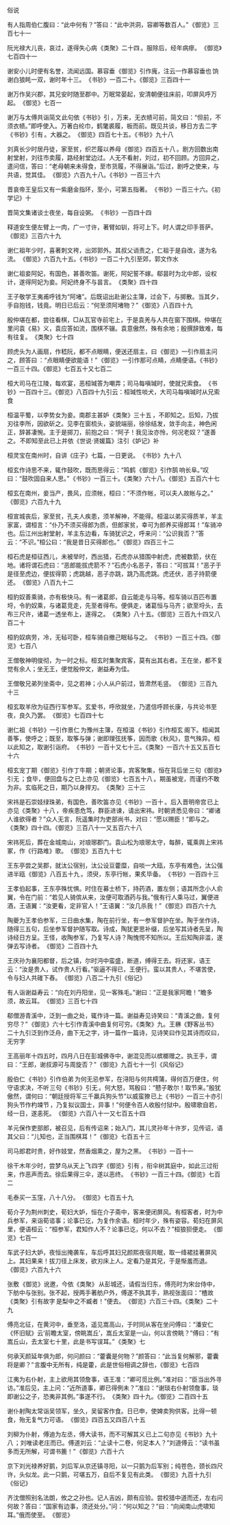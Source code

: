俗说

  

  

有人指周伯仁腹曰：“此中何有？”答曰：“此中洪洞，容卿等数百人。” 《御览》三百七十一 

阮光禄大儿丧，哀过，遂得失心病 《类聚》二十四 。服除后，经年病瘳。 《御览》七百四十一 

谢安小儿时便有名誉，流闻远国。慕容垂 《御览》引作廆，注云一作慕容垂也 饷谢白狼眊一双，谢时年十三。 《书钞》一百二十。《御览》三百四十一 

谢万作吴兴郡，其兄安时随至郡中。万眠常晏起，安清朝便往床前，叩屏风呼万起。 《御览》七百一 

谢万与太傅共诣简文 此句依《书钞》引 ，万来，无衣帻可前，简文曰：“但前，不须衣帻。”即呼使入。万著白纶巾，鹤氅裘履，板而前。既见共谈，移日方去 二字《书钞》引有 。大器之。 《御览》四百七十五。《书钞》九十八 

刘真长少时居丹徒，家至贫，织芒履以养母 《御览》四百五十八 。剧方回数出南射堂射，刘往市卖履，路经射堂边过。人无不看射，刘过，初不回顾。方回异之，遣问信，答曰：“老母朝来未得食，至市货履，不得展诣。”后过，剧呼之使来，与共语，觉其佳。 《御览》六百九十八。《书钞》一百三十六 

晋哀帝王皇后又有一紫磨金指环，至小，可第五指著。 《书钞》一百三十六。《初学记》十 

晋简文集诸谈士夜坐，每自设粥。 《书钞》一百四十四 

释道安生便左臂上一肉，广一寸许，著臂如钏，将可上下。时人谓之印手菩萨。 《御览》三百六十九 

谢仁祖年少时，喜著刺文袴，出郊郭外。其叔父诮责之，仁祖于是自改，遂为名流。 《御览》六百九十五。《书钞》一百二十九引至郊，郭文作水 

谢仁祖妾阿妃，有国色，甚善吹笛。谢死，阿妃誓不嫁。郗昙时为北中郎，设权计，遂得阿妃为妾。阿妃终身不与昙言。 《类聚》四十四 

王子敬学王夷甫呼钱为“阿堵”。后既诏出赴谢公主簿，过会下，与掷散。当其夕，手自抱钱，钱竟。明日已后云：“何至须阿堵物？” 《御览》八百四十九 

殷仲堪在都，尝往看棋，□从瓦官寺前宅上，于是袁羌与人共在窗下围棋。仲堪在里问袁《易》义，袁应答如流，围棋不辍。袁意傲然，殊有余地；殷撰辞致难，每有往复。 《类聚》七十四 

顾虎头为人画扇，作嵇阮，都不点眼睛，便送还扇主，曰 《御览》一引作扇主问之，顾答曰 ：“点眼睛便欲能语！” 《御览》一引作那可点睛，点睛便语。《书钞》一百三十四。《御览》七百五十又七百二 

桓大司马在江陵，每欢宴，恶桓瑊答为嘲弄；司马每嗔瑊时，使就兄索食。 《书钞》一百四十三。《御览》八百四十九引云：桓瑊性啖犬，大司马每嗔瑊时从兄索食 

桓温平蜀，以李势女为妾。南郡主甚妒 《类聚》三十五 ，不即知之。后知，乃拔刃往李所，因欲斫之。见李在窗梳头，姿貌端丽，徐徐结发，敛手向主，神色闲正，辞甚凄惋。主于是掷刀，前抱之曰：“阿子！我见汝亦怜，何况老奴？”遂善之。 不即知至此已上并依《世说·贤媛篇》注引《妒记》补 

桓灵宝在南州时，自讲《庄子》七篇，一日更说。 《书钞》九十八 

桓玄作诗思不来，辄作鼓吹，既而思得云：“鸣鹤 《御览》引作鹄 响长阜。”叹曰：“鼓吹固自来人思。” 《书钞》一百三十。《类聚》六十八。《御览》五百六十七 

桓玄在南州，妾当产，畏风，应须帐，桓曰：“不须作帐，可以夫人故帐与之。” 《御览》六百九十九 

桓宣城丧后，家至贫，孔夫人疾患，须羊解神，不能得。桓温以弟买得质羊，羊主家富，谓桓言：“仆乃不须买得郎为质，但郎家贫，幸可为郎养买得郎耳！”车骑冲也。后江州出射堂射，羊主东边看，车骑犹识之，呼来问：“公识我否？”答云：“不识。”桓公曰：“我是昔日买得郎也。” 《御览》四百三十二 

桓石虎是桓征西儿，未被举时，西出猎，石虎亦从猎围中射虎，虎被数箭，伏在地。诸将谓石虎曰：“恶郎能拔虎箭不？”石虎小名恶子，答曰：“可拔耳！”恶子于是径至虎边，便拔得箭；虎跳越，恶子亦跳，跳乃高虎跳。虎还伏，恶子持箭便还。 《御览》八百九十二 

桓豹奴善乘骑，亦有极快马。有一诸葛郎，自云能走与马等。桓车骑以百匹布置埒，令豹奴乘，与诸葛竞走，先至者得布。便俱走，诸葛恒与马齐；欲至埒头，去布三尺许，诸葛一透坐布上，遂得之。 《类聚》八十五。《御览》三百九十四又八百二十 

桓豹奴病劳，冷，无毡可卧，桓车骑自撤己眠毡与之。 《书钞》一百三十四。《御览》七百八 

王僧敬神明俊彻，为一时之标。桓玄时集聚宾客，莫有出其右者。王在坐，都不复觉有余人；坐无王，便觉殷仲文，谢益寿为佳。

王僧敬兄弟列坐斋中，见之若神；小人从户前过，皆肃然毛竖。 《御览》三百九十三 

桓玄取羊欣为征西行军参军。玄爱书，呼欣就坐，乃遣信呼顾长康，与共论书至夜，良久乃罢。 《御览》七百四十七 

谢仁祖 《书钞》一引作景仁 为豫州主簿，在桓温 《书钞》引作桓玄 阁下。桓闻其善筝，使呼之；既至，取筝与弹；谢即理弦抚筝，因而歌《秋风》，意气殊异。桓以此知之，取谢引诣府。 《书钞》一百十又七十三。《类聚》一百六十五又五百七十六 

桓玄宠丁期 《御览》引作丁牛期 ；朝贤论事，宾客聚集，恒在背后坐 三句《御览》引无 ；食毕，便回盘与之 已上亦见《御览》七百五十八 。期虽被宠，而谨约不敢为非。玄临死之日，期乃以身捍刃。 《类聚》三十三 

宋祎是石崇妓绿珠弟，有国色，善吹笛 亦见《书钞》一百十 。后入晋明帝宫 已上亦见《类聚》十八 ，帝疾患危笃，群臣进谏，请出宋祎。时朝贤悉见帝曰：“卿诸人谁欲得者？”众人无言，阮遥集时为吏部尚书，对曰：“愿以赐臣！”即与之。 《类聚》四十四。《御览》三百八十一又五百六十八 

宋祎死后，葬在金城南山，对琅琊郡门。袁山松为琅琊太守，每醉，辄乘舆上宋祎冢，作《行路难》歌。 《御览》五百九十七 

王东亭尝之吴郡，就汰公宿别，汰公设豆藿糜，自啖一大瓯，东亭有难色，汰公强进半瓯 《御览》八百五十九 。须臾，东亭行帐，果炙毕备。 《书钞》一百四十三 

王孝伯起事，王东亭殊忧惧。时住在募士桥下，持药酒，置左侧；语其所念小人俞翼，令在门前：“若见人骑傧从来，汝便可取酒药与我。”俄有行人乘马过，翼便进酒，王语翼：“汝更看，定非官人！”王语翼：“汝几杀我！” 《御览》四百六十九 

陶夔为王孝伯参军，三日曲水集，陶在前行坐，有一参军督护在坐。陶于坐作诗，随得三五句，后坐参军督护随写取。诗成，陶犹更思补缀，后坐写其诗者先呈，陶诗经日方呈。王怪，收陶参军，乃复写人诗？陶愧愕不知所以。王后知陶非滥，遂弹去写诗者。 《御览》二百四十九 

王庆孙为襄阳都督，后之镇，尔时沔中蛮盛，断道，缚得王去。将还家，语王云：“汝是贵人，试作贵人行看。”驱逼不得已，王便行。蛮以其贵人，不堪苦使，令与妇人共碓下舂。 《御览》八百二十九引《俗记》 

有人诣谢益寿云：“向在刘丹阳坐，见一客殊毛。”谢曰：“正是我家阿瞻！”瞻多须，故云耳。 《御览》三百七十四 

郗僧游青溪中，泛到一曲之处，辄作诗一篇。谢益寿见诗笑曰：“青溪之曲，复何穷尽？” 《御览》六十七引作青溪中曲复何可穷。《类聚》九。王楙《野客丛书》二十九引泛到作泛舟，曲下无之字，诗一篇作一篇诗，见诗笑曰作见其诗而叹曰，无穷字 

王高丽年十四五时，四月八日在彭城佛寺中，谢混见而以槟榔赠之。执王手，谓曰：“王郎，谢叔源可与周旋否？” 《御览》九百七十一引《风俗记》 

殷伯仁 《书钞》引作伯弟 为何无忌参军，在浔阳与何共樗蒲，得何百万便住，何守语求决，不听 三句《书钞》引无 。何大怒，骂殷曰：“戆子敢尔！取节来。”殷犹傲然，谓何曰：“朝廷授将军三千羸兵狗头节”以威蛮獠 已上《书钞》一百三十亦引狗头节作杓竦节 ，乃复拟议国士，异事！”何便令百人收殷付狱中。殷啸歌自若，经一日，遂恚死。 《御览》六百八十一又七百五十四 

羊元保作吏部郎，被召见，后有传诏来；始入门，其儿灵孙年十许岁，见传诏，语其父曰：“儿知也，正当围棋耳！” 《御览》七百五十三 

司马郎君时贵，好作妓堂，然香烟熏之，屋为之黑。 《书钞》一百十一 

徐干木年少时，尝梦乌从天上飞 四字《御览》引有 ，衔伞树其庭中，如此三过衔来，作恶声而去。徐后果得三伞，遂以恶终。 《书钞》一百三十四。《御览》七百二 

毛泰买一玉窪，八十八分。 《御览》七百五十九 

荀介子为荆州刺史，荀妇大妒，恒在介子斋中，客来便闭屏风。有桓客者，时为中兵参军，来诣荀谘事；论事已讫，为复作余语。桓时年少，殊有姿容。荀妇在屏风里，便语桓云：“桓参军，君知作人不？论事已讫，何以不去？”桓狼狈便走。 《御览》七百一 

车武子妇大妒，夜恒出掩袭车，车后呼其妇兄颜熙夜宿共眠，取一绛裙挂著屏风上。其妇果来！拔刀径上床发，欲刃床上人。定看乃是其兄，于是惭羞而退。 《御览》六百九十六 

张敷 《御览》讹邀，今依《类聚》 从彭城还，请假当归东，傅亮时为宋台侍中，下舫中与张别。张不起，授两手著舫户外，傅遂不执其手，熟视张面曰：“楂故 《类聚》引有故字 是梨中之不臧者！”便去。 《御览》六百三十四。《类聚》二十九 

傅亮北征，在黄河中，垂至洛，遥见嵩高山，于时同从客在坐问傅曰：“潘安仁《怀旧赋》云‘前瞻太室，傍眺嵩丘’，嵩丘太室是一山，何以言傍眺？”傅曰：“有嵩丘山，去太室七十里，此是书写误耳。” 《类聚》七 

何承天颜延年俱为郎，何问颜曰：“藿囊是何物？”颜答曰：“此当复何解邪，藿囊将是卿？” 言腹中无所有，纯是藿，此是世俗相调之辞也，《御览》七百四 

江夷为右仆射，主上欲用其领詹事，语王准：“卿可觅比例。”准对曰：“臣当出外寻访。”准后见，主上问：“近所道事，卿已得例未？”准曰：“谢琰右仆射领詹事，琰即谢公之子，恐夷非其例。”事遂不行。 《类聚》四十九。《御览》二百四十五 

谢仆射陶太常诣吴领军，坐久，吴留客作食。日已申，使婢卖狗供客。比得一顿食，殆无复气力可语。 《御览》四百五又四百八十五 

刘柳为仆射，傅迪为左丞，傅大读书，而不可解其义 已上二句亦见《书钞》九十八 ；刘唯读老庄而已。傅道刘云：“止读十二卷，何足本人？”刘道傅云：“读书虽多而无所解，可谓书簏！” 《御览》六百十六 

京下刘光禄养好鹅，刘后军从京还镇寻阳，以一只鹅为后军别；纯苍色，颈长四尺许，头似龙。此一只鹅，可堪五万，自后不复见有此类。 《御览》九百十九引《俗记》 

齐沈僧照别名法朗，攸之之孙也。记人吉凶，颇有应验。尝校猎中道而还，左右问何故？答曰：“国家有边事，须还处分。”问：“何以知之？”曰：“向闻南山虎啸知耳。”俄而使至。 《御览》